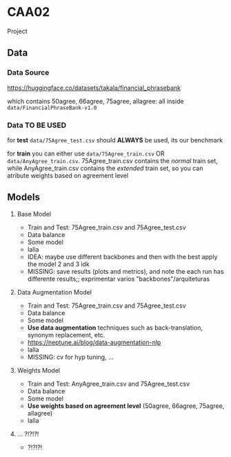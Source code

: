 # CAA02

Project 

## Data

### Data Source

https://huggingface.co/datasets/takala/financial_phrasebank

which contains 50agree, 66agree, 75agree, allagree: all inside `data/FinancialPhraseBank-v1.0`

### Data TO BE USED

for **test** `data/75Agree_test.csv` should **ALWAYS** be used, its our benchmark

for **train** you can either use `data/75Agree_train.csv` OR `data/AnyAgree_train.csv`. 75Agree_train.csv contains the *normal* train set, while AnyAgree_train.csv contains the *extended* train set, so you can atribute weights based on agreement level

## Models

1. Base Model

    - Train and Test: 75Agree_train.csv and 75Agree_test.csv
    - Data balance
    - Some model
    - lalla
    - IDEA: maybe use different backbones and then with the best apply the model 2 and 3 idk
    - MISSING: save results (plots and metrics), and note the each run has differente results;; exprimentar varios "backbones"/arquiteturas

2. Data Augmentation Model

    - Train and Test: 75Agree_train.csv and 75Agree_test.csv
    - Data balance
    - Some model
    - **Use data augmentation** techniques such as back-translation, synonym replacement, etc.
    - https://neptune.ai/blog/data-augmentation-nlp
    - lalla
    - MISSING: cv for hyp tuning, ...

3. Weights Model

    - Train and Test: AnyAgree_train.csv and 75Agree_test.csv
    - Data balance
    - Some model
    - **Use weights based on agreement level** (50agree, 66agree, 75agree, allagree)
    - lalla

4. ... ?!?!?!

    - ?!?!?!